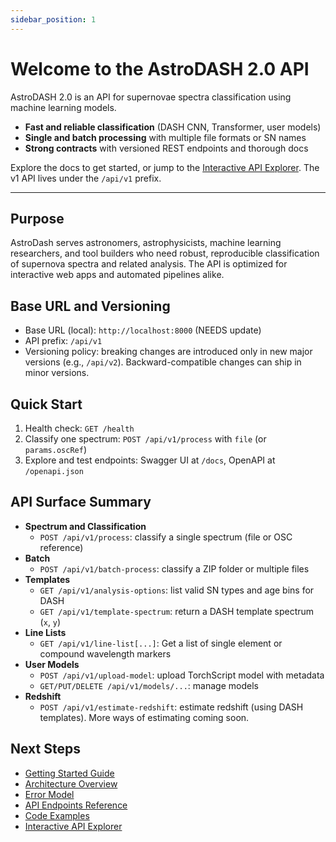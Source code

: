 ```yaml
---
sidebar_position: 1
---
```


# Welcome to the AstroDASH 2.0 API


AstroDASH 2.0 is an API for supernovae spectra classification using machine learning models.

- **Fast and reliable classification** (DASH CNN, Transformer, user models)
- **Single and batch processing** with multiple file formats or SN names
- **Strong contracts** with versioned REST endpoints and thorough docs

Explore the docs to get started, or jump to the [Interactive API Explorer](swagger). The v1 API lives under the `/api/v1` prefix.

---

## Purpose

AstroDash serves astronomers, astrophysicists, machine learning researchers, and tool builders who need robust, reproducible classification of supernova spectra and related analysis. The API is optimized for interactive web apps and automated pipelines alike.

## Base URL and Versioning

- Base URL (local): `http://localhost:8000` (NEEDS update)
- API prefix: `/api/v1`
- Versioning policy: breaking changes are introduced only in new major versions (e.g., `/api/v2`). Backward-compatible changes can ship in minor versions.

## Quick Start

1) Health check: `GET /health`
2) Classify one spectrum: `POST /api/v1/process` with `file` (or `params.oscRef`)
3) Explore and test endpoints: Swagger UI at `/docs`, OpenAPI at `/openapi.json`

## API Surface Summary

- **Spectrum and Classification**
  - `POST /api/v1/process`: classify a single spectrum (file or OSC reference)
- **Batch**
  - `POST /api/v1/batch-process`: classify a ZIP folder or multiple files
- **Templates**
  - `GET /api/v1/analysis-options`: list valid SN types and age bins for DASH
  - `GET /api/v1/template-spectrum`: return a DASH template spectrum (`x`, `y`)
- **Line Lists**
  - `GET /api/v1/line-list[...]`: Get a list of single element or compound wavelength markers
- **User Models**
  - `POST /api/v1/upload-model`: upload TorchScript model with metadata
  - `GET/PUT/DELETE /api/v1/models/...`: manage models
- **Redshift**
  - `POST /api/v1/estimate-redshift`: estimate redshift (using DASH templates). More ways of estimating coming soon.

## Next Steps

- [Getting Started Guide](/docs/guides/getting-started)
- [Architecture Overview](/docs/api/architecture-overview)
- [Error Model](/docs/api/errors)
- [API Endpoints Reference](/docs/api/endpoints/health)
- [Code Examples](/docs/guides/code-examples/python)
- [Interactive API Explorer](swagger)
